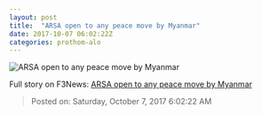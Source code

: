 ```yaml
---
layout: post
title:  "ARSA open to any peace move by Myanmar"
date: 2017-10-07 06:02:22Z
categories: prothom-alo
---
```


![ARSA open to any peace move by Myanmar](http://en.prothom-alo.com/contents/cache/images/1200x630x1/uploads/media/2017/10/07/1ffa3c95226d6f02bf859e7d16c0b4b8-Untitled-1.jpg?jadewits_media_id=151331)




Full story on F3News: [ARSA open to any peace move by Myanmar](http://www.f3nws.com/n/AzJjGH)

> Posted on: Saturday, October 7, 2017 6:02:22 AM

